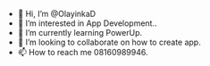 - 👋 Hi, I’m @OlayinkaD
- 👀 I’m interested in App Development..
- 🌱 I’m currently learning PowerUp.
- 💞️ I’m looking to collaborate on how to create app.
- 📫 How to reach me 08160989946.

<!---
OlayinkaD/OlayinkaD is a ✨ special ✨ repository because its `README.md` (this file) appears on your GitHub profile.
You can click the Preview link to take a look at your changes.
--->

